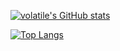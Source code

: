 [![volatile's GitHub stats](https://github-readme-stats.vercel.app/api?username=volatile78)](https://github.com/anuraghazra/github-readme-stats)

[![Top Langs](https://github-readme-stats.vercel.app/api/top-langs/?username=zhuangjihong)](https://github.com/anuraghazra/github-readme-stats)

